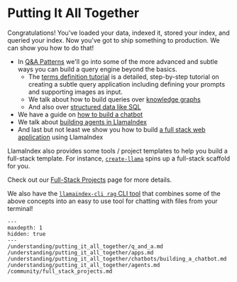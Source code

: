 # Putting It All Together

Congratulations! You've loaded your data, indexed it, stored your index, and queried your index. Now you've got to ship something to production. We can show you how to do that!

- In [Q&A Patterns](q_and_a.md) we'll go into some of the more advanced and subtle ways you can build a query engine beyond the basics.
  - The [terms definition tutorial](q_and_a/terms_definitions_tutorial.md) is a detailed, step-by-step tutorial on creating a subtle query application including defining your prompts and supporting images as input.
  - We talk about how to build queries over [knowledge graphs](graphs.md)
  - And also over [structured data like SQL](structured_data.md)
- We have a guide on [how to build a chatbot](chatbots/building_a_chatbot.md)
- We talk about [building agents in LlamaIndex](agents.md)
- And last but not least we show you how to build [a full stack web application](apps.md) using LlamaIndex

LlamaIndex also provides some tools / project templates to help you build a full-stack template. For instance, [`create-llama`](https://github.com/run-llama/LlamaIndexTS/tree/main/packages/create-llama) spins up a full-stack scaffold for you.

Check out our [Full-Stack Projects](/community/full_stack_projects.md) page for more details.

We also have the [`llamaindex-cli rag` CLI tool](/use_cases/q_and_a/rag_cli.md) that combines some of the above concepts into an easy to use tool for chatting with files from your terminal!

```{toctree}
---
maxdepth: 1
hidden: true
---
/understanding/putting_it_all_together/q_and_a.md
/understanding/putting_it_all_together/apps.md
/understanding/putting_it_all_together/chatbots/building_a_chatbot.md
/understanding/putting_it_all_together/agents.md
/community/full_stack_projects.md
```
